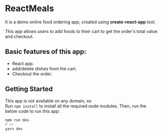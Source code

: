 # ReactMeals

It is a demo online food ordering app, created using **create-react-app** tool.

This app allows users to add foods to their cart to get the order's total value and checkout.

## Basic features of this app:

- React app.
- add/delete dishes from the cart.
- Checkout the order.

## Getting Started

This app is not available on any domain, so <br>
Run `npm install` to install all the required node modules. Then, run the below code to run this app:

```bash
npm run dev
# or
yarn dev
```
